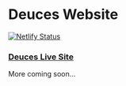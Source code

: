 # Deuces Website

[![Netlify Status](https://api.netlify.com/api/v1/badges/1da17f93-87b8-4ca1-a7e5-3141dfabd4a4/deploy-status)](https://app.netlify.com/sites/anl-deuces/deploys)

### [Deuces Live Site](https://anl-deuces.netlify.com/)

More coming soon... 
